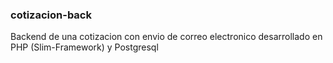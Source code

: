 <h3>cotizacion-back</h3>
<p>Backend de una cotizacion con envio de correo electronico desarrollado en PHP (Slim-Framework) y Postgresql</p>
